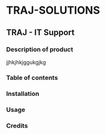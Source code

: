 # TRAJ-SOLUTIONS

## TRAJ - IT Support

### Description of product 
jjhkjhkjggukgjkg

### Table of contents

### Installation

### Usage

### Credits

